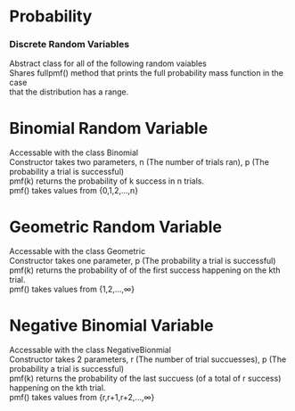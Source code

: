 # Probability

### Discrete Random Variables
Abstract class for all of the following random vaiables  
Shares fullpmf() method that prints the full probability mass function in the case  
that the distribution has a range.  
  
# Binomial Random Variable
Accessable with the class Binomial  
Constructor takes two parameters, n (The number of trials ran), p (The probability a trial is successful)  
pmf(k) returns the probability of k success in n trials.  
pmf() takes values from {0,1,2,...,n}  

# Geometric Random Variable
Accessable with the class Geometric  
Constructor takes one parameter, p (The probability a trial is successful)  
pmf(k) returns the probability of of the first success happening on the kth trial.  
pmf() takes values from {1,2,...,∞}  

# Negative Binomial Variable
Accessable with the class NegativeBionmial  
Constructor takes 2 parameters, r (The number of trial succuesses), p (The probability a trial is successful)  
pmf(k) returns the probability of the last succuess (of a total of r success) happening on the kth trial.  
pmf() takes values from {r,r+1,r+2,...,∞}  

